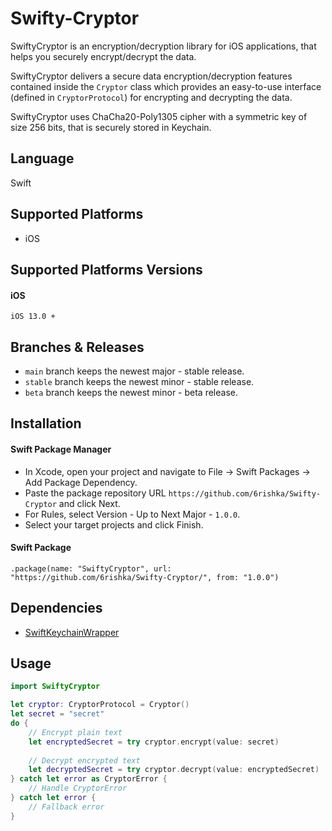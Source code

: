 # Swifty-Cryptor
SwiftyCryptor is an encryption/decryption library for iOS applications, that helps you securely encrypt/decrypt the data.

SwiftyCryptor delivers a secure data encryption/decryption features contained inside the ```Cryptor``` class which provides an easy-to-use interface (defined in ```CryptorProtocol```) for encrypting and decrypting the data.

SwiftyCryptor uses ChaCha20-Poly1305 cipher with a symmetric key of size 256 bits, that is securely stored in Keychain.

## Language
Swift

## Supported Platforms

- iOS

## Supported Platforms Versions

#### iOS
```
iOS 13.0 +
```

## Branches & Releases

- ``` main ``` branch keeps the newest major - stable release.
- ``` stable ``` branch keeps the newest minor - stable release.
- ``` beta ``` branch keeps the newest minor - beta release.

## Installation

#### Swift Package Manager
- In Xcode, open your project and navigate to File → Swift Packages → Add Package Dependency.
- Paste the package repository URL ```https://github.com/6rishka/Swifty-Cryptor``` and click Next.
- For Rules, select Version - Up to Next Major - ``` 1.0.0 ```.
- Select your target projects and click Finish.

#### Swift Package
```
.package(name: "SwiftyCryptor", url: "https://github.com/6rishka/Swifty-Cryptor/", from: "1.0.0")
```

## Dependencies
- [SwiftKeychainWrapper](https://github.com/jrendel/SwiftKeychainWrapper)

## Usage
```swift
import SwiftyCryptor

let cryptor: CryptorProtocol = Cryptor()
let secret = "secret"
do {
    // Encrypt plain text
    let encryptedSecret = try cryptor.encrypt(value: secret)
    
    // Decrypt encrypted text
    let decryptedSecret = try cryptor.decrypt(value: encryptedSecret)
} catch let error as CryptorError {
    // Handle CryptorError
} catch let error {
    // Fallback error
}
```
